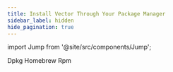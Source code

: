 ```yaml
---
title: Install Vector Through Your Package Manager
sidebar_label: hidden
hide_pagination: true
---
```


import Jump from '@site/src/components/Jump';

<Jump to="dpkg">Dpkg</Jump>
<Jump to="homebrew">Homebrew</Jump>
<Jump to="rpm">Rpm</Jump>



